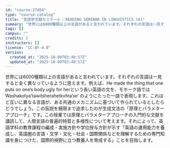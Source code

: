 ```yaml
---
id: "course:27454"
type: "course-catalog"
title: "言語学文献セミナーa ／READING SEMINAR IN LINGUISTICS (A)"
summary: "世界には6000種類以上の言語があると言われています。それぞれの言語は一見すると全く異なっているように思えます。例えば、He made the thing that one puts on one’s body ugly for herとい…"
tags: []
campus: ""
credits: 2
instructors: []
license: "CC-BY-4.0"
version:
  created_at: "2025-10-09T03:48:57Z"
  updated_at: "2025-10-09T03:48:57Z"
---
```

世界には6000種類以上の言語があると言われています。それぞれの言語は一見すると全く異なっているように思えます。例えば、He made the thing that one puts on one’s body ugly for herという長い英語の文を、モホーク語ではWashakotya’tawitsherahetkvhta’se’ のようにたった一語で表現します。これほど互いに異なる言語が、ある共通のメカニズムに基づいて作られているとしたらどうでしょう。この仮説を極限まで追求したのが生成文法の「原理とパラメターアプローチ」です。この授業では原理とパラメターアプローチの入門的な文献を講読して、人間言語の普遍的特質と多様性について考えます。それによって、英語学科の教育課程の編成・実施方針や学位授与方針が示す「英語の運用能力を養成し、英語圏の言語・文学・文化・社会・国際関係などを理解するための専門知識を身につけた、国際的視野に立つ教養人を育成する」ことを目指します。
